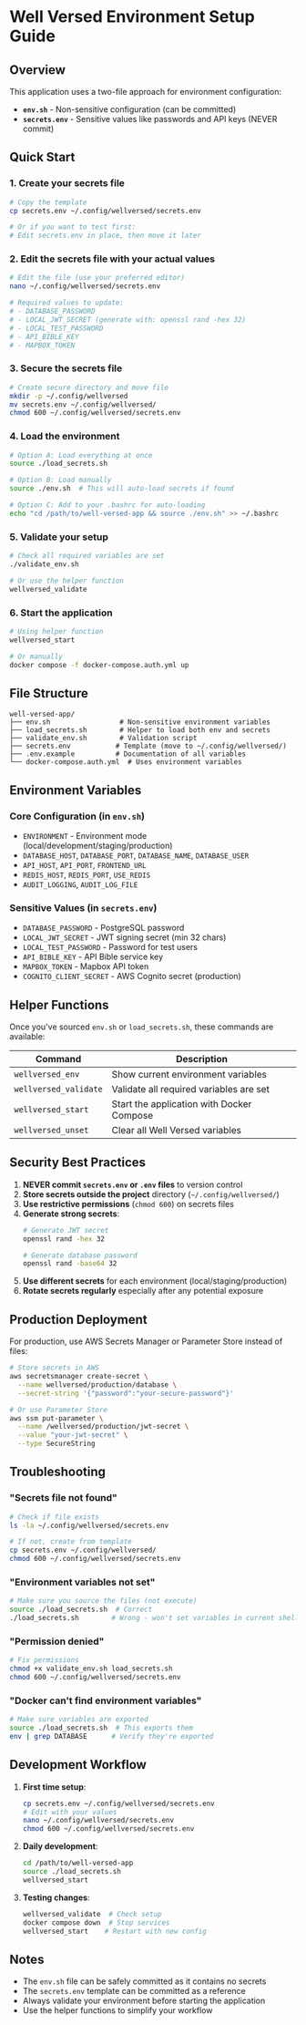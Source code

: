 # Well Versed Environment Setup Guide

## Overview

This application uses a two-file approach for environment configuration:
- **`env.sh`** - Non-sensitive configuration (can be committed)
- **`secrets.env`** - Sensitive values like passwords and API keys (NEVER commit)

## Quick Start

### 1. Create your secrets file
```bash
# Copy the template
cp secrets.env ~/.config/wellversed/secrets.env

# Or if you want to test first:
# Edit secrets.env in place, then move it later
```

### 2. Edit the secrets file with your actual values
```bash
# Edit the file (use your preferred editor)
nano ~/.config/wellversed/secrets.env

# Required values to update:
# - DATABASE_PASSWORD
# - LOCAL_JWT_SECRET (generate with: openssl rand -hex 32)
# - LOCAL_TEST_PASSWORD
# - API_BIBLE_KEY
# - MAPBOX_TOKEN
```

### 3. Secure the secrets file
```bash
# Create secure directory and move file
mkdir -p ~/.config/wellversed
mv secrets.env ~/.config/wellversed/
chmod 600 ~/.config/wellversed/secrets.env
```

### 4. Load the environment
```bash
# Option A: Load everything at once
source ./load_secrets.sh

# Option B: Load manually
source ./env.sh  # This will auto-load secrets if found

# Option C: Add to your .bashrc for auto-loading
echo "cd /path/to/well-versed-app && source ./env.sh" >> ~/.bashrc
```

### 5. Validate your setup
```bash
# Check all required variables are set
./validate_env.sh

# Or use the helper function
wellversed_validate
```

### 6. Start the application
```bash
# Using helper function
wellversed_start

# Or manually
docker compose -f docker-compose.auth.yml up
```

## File Structure

```
well-versed-app/
├── env.sh                 # Non-sensitive environment variables
├── load_secrets.sh        # Helper to load both env and secrets
├── validate_env.sh        # Validation script
├── secrets.env           # Template (move to ~/.config/wellversed/)
├── .env.example          # Documentation of all variables
└── docker-compose.auth.yml  # Uses environment variables
```

## Environment Variables

### Core Configuration (in `env.sh`)
- `ENVIRONMENT` - Environment mode (local/development/staging/production)
- `DATABASE_HOST`, `DATABASE_PORT`, `DATABASE_NAME`, `DATABASE_USER`
- `API_HOST`, `API_PORT`, `FRONTEND_URL`
- `REDIS_HOST`, `REDIS_PORT`, `USE_REDIS`
- `AUDIT_LOGGING`, `AUDIT_LOG_FILE`

### Sensitive Values (in `secrets.env`)
- `DATABASE_PASSWORD` - PostgreSQL password
- `LOCAL_JWT_SECRET` - JWT signing secret (min 32 chars)
- `LOCAL_TEST_PASSWORD` - Password for test users
- `API_BIBLE_KEY` - API Bible service key
- `MAPBOX_TOKEN` - Mapbox API token
- `COGNITO_CLIENT_SECRET` - AWS Cognito secret (production)

## Helper Functions

Once you've sourced `env.sh` or `load_secrets.sh`, these commands are available:

| Command | Description |
|---------|-------------|
| `wellversed_env` | Show current environment variables |
| `wellversed_validate` | Validate all required variables are set |
| `wellversed_start` | Start the application with Docker Compose |
| `wellversed_unset` | Clear all Well Versed variables |

## Security Best Practices

1. **NEVER commit `secrets.env` or `.env` files** to version control
2. **Store secrets outside the project** directory (`~/.config/wellversed/`)
3. **Use restrictive permissions** (`chmod 600`) on secrets files
4. **Generate strong secrets**:
   ```bash
   # Generate JWT secret
   openssl rand -hex 32
   
   # Generate database password
   openssl rand -base64 32
   ```
5. **Use different secrets** for each environment (local/staging/production)
6. **Rotate secrets regularly** especially after any potential exposure

## Production Deployment

For production, use AWS Secrets Manager or Parameter Store instead of files:

```bash
# Store secrets in AWS
aws secretsmanager create-secret \
  --name wellversed/production/database \
  --secret-string '{"password":"your-secure-password"}'

# Or use Parameter Store
aws ssm put-parameter \
  --name /wellversed/production/jwt-secret \
  --value "your-jwt-secret" \
  --type SecureString
```

## Troubleshooting

### "Secrets file not found"
```bash
# Check if file exists
ls -la ~/.config/wellversed/secrets.env

# If not, create from template
cp secrets.env ~/.config/wellversed/
chmod 600 ~/.config/wellversed/secrets.env
```

### "Environment variables not set"
```bash
# Make sure you source the files (not execute)
source ./load_secrets.sh  # Correct
./load_secrets.sh        # Wrong - won't set variables in current shell
```

### "Permission denied"
```bash
# Fix permissions
chmod +x validate_env.sh load_secrets.sh
chmod 600 ~/.config/wellversed/secrets.env
```

### "Docker can't find environment variables"
```bash
# Make sure variables are exported
source ./load_secrets.sh  # This exports them
env | grep DATABASE      # Verify they're exported
```

## Development Workflow

1. **First time setup**:
   ```bash
   cp secrets.env ~/.config/wellversed/secrets.env
   # Edit with your values
   nano ~/.config/wellversed/secrets.env
   chmod 600 ~/.config/wellversed/secrets.env
   ```

2. **Daily development**:
   ```bash
   cd /path/to/well-versed-app
   source ./load_secrets.sh
   wellversed_start
   ```

3. **Testing changes**:
   ```bash
   wellversed_validate  # Check setup
   docker compose down  # Stop services
   wellversed_start    # Restart with new config
   ```

## Notes

- The `env.sh` file can be safely committed as it contains no secrets
- The `secrets.env` template can be committed as a reference
- Always validate your environment before starting the application
- Use the helper functions to simplify your workflow